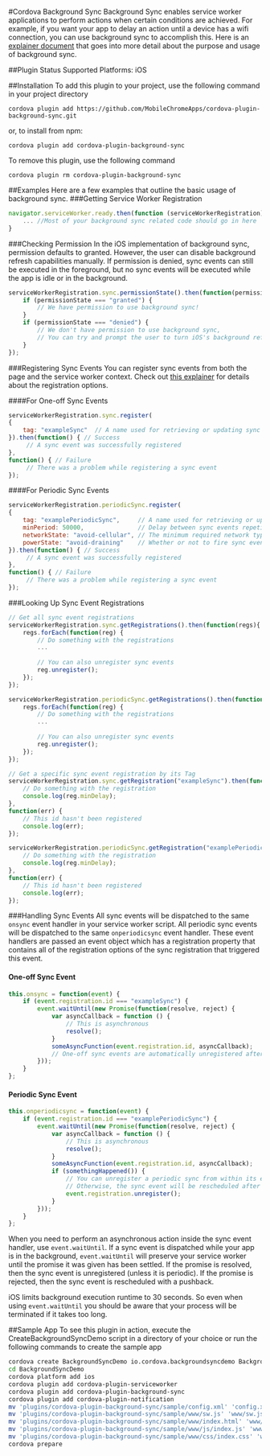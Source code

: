 #Cordova Background Sync
Background Sync enables service worker applications to perform actions when certain conditions are achieved. For example, if you want your app to delay an action until a device has a wifi connection, you can use background sync to accomplish this. Here is an [explainer document](https://github.com/slightlyoff/BackgroundSync/blob/master/explainer.md) that goes into more detail about the purpose and usage of background sync.

##Plugin Status
Supported Platforms: iOS

##Installation
To add this plugin to your project, use the following command in your project directory
```
cordova plugin add https://github.com/MobileChromeApps/cordova-plugin-background-sync.git
```

or, to install from npm:
```
cordova plugin add cordova-plugin-background-sync
```

To remove this plugin, use the following command
```
cordova plugin rm cordova-plugin-background-sync
```

##Examples
Here are a few examples that outline the basic usage of background sync.
###Getting Service Worker Registration
```javascript
navigator.serviceWorker.ready.then(function (serviceWorkerRegistration) {  
    ... //Most of your background sync related code should go in here
}
```
###Checking Permission
In the iOS implementation of background sync, permission defaults to granted. However, the user can disable background refresh capabilities manually. If permission is denied, sync events can still be executed in the foreground, but no sync events will be executed while the app is idle or in the background.
```javascript
serviceWorkerRegistration.sync.permissionState().then(function(permissionState) {
    if (permissionState === "granted") {
        // We have permission to use background sync!
    }
    if (permissionState === "denied") {
        // We don't have permission to use background sync,
        // You can try and prompt the user to turn iOS's background referesh back on
    }
});
```
###Registering Sync Events
You can register sync events from both the page and the service worker context. Check out [this explainer](https://github.com/slightlyoff/BackgroundSync/blob/master/explainer.md) for details about the registration options.

####For One-off Sync Events
```javascript
serviceWorkerRegistration.sync.register(
{
    tag: "exampleSync"  // A name used for retrieving or updating sync events, default: empty string
}).then(function() { // Success
     // A sync event was successfully registered
},
function() { // Failure
     // There was a problem while registering a sync event
});
```
####For Periodic Sync Events
```javascript
serviceWorkerRegistration.periodicSync.register(
{
    tag: "examplePeriodicSync",     // A name used for retrieving or updating sync events, default: empty string
    minPeriod: 50000,               // Delay between sync events repetition
    networkState: "avoid-cellular", // The minimum required network type for your sync event
    powerState: "avoid-draining"    // Whether or not to fire sync events while on battery
}).then(function() { // Success
     // A sync event was successfully registered
},
function() { // Failure
     // There was a problem while registering a sync event
});
```

###Looking Up Sync Event Registrations
```javascript
// Get all sync event registrations
serviceWorkerRegistration.sync.getRegistrations().then(function(regs){
    regs.forEach(function(reg) {
        // Do something with the registrations
        ...
  
        // You can also unregister sync events
        reg.unregister();
    });
});

serviceWorkerRegistration.periodicSync.getRegistrations().then(function(regs){
    regs.forEach(function(reg) {
        // Do something with the registrations
        ...
  
        // You can also unregister sync events
        reg.unregister();
    });
});
```
```javascript
// Get a specific sync event registration by its Tag
serviceWorkerRegistration.sync.getRegistration("exampleSync").then(function(reg) {
    // Do something with the registration
    console.log(reg.minDelay);
},
function(err) {
    // This id hasn't been registered
    console.log(err);
});

serviceWorkerRegistration.periodicSync.getRegistration("examplePeriodicSync").then(function(reg) {
    // Do something with the registration
    console.log(reg.minDelay);
},
function(err) {
    // This id hasn't been registered
    console.log(err);
});
```
###Handling Sync Events
All sync events will be dispatched to the same ```onsync``` event handler in your service worker script. All periodic sync events will be dispatched to the same ```onperiodicsync``` event handler. These event handlers are passed an event object which has a registration property that contains all of the registration options of the sync registration that triggered this event.
#### One-off Sync Event
```javascript
this.onsync = function(event) {
    if (event.registration.id === "exampleSync") {
        event.waitUntil(new Promise(function(resolve, reject) {
            var asyncCallback = function () {
                // This is asynchronous
                resolve();
            }
            someAsyncFunction(event.registration.id, asyncCallback);
            // One-off sync events are automatically unregistered after completion
        }));
    }
};
```
#### Periodic Sync Event
```javascript
this.onperiodicsync = function(event) {
    if (event.registration.id === "examplePeriodicSync") {
        event.waitUntil(new Promise(function(resolve, reject) {
            var asyncCallback = function () {
                // This is asynchronous
                resolve();
            }
            someAsyncFunction(event.registration.id, asyncCallback);
            if (somethingHappened()) {
                // You can unregister a periodic sync from within its event handler
                // Otherwise, the sync event will be rescheduled after completion
                event.registration.unregister();
            }
        }));
    }
};
```
When you need to perform an asynchronous action inside the sync event handler, use ```event.waitUntil```. If a sync event is dispatched while your app is in the background, ```event.waitUntil``` will preserve your service worker until the promise it was given has been settled. If the promise is resolved, then the sync event is unregistered (unless it is periodic). If the promise is rejected, then the sync event is rescheduled with a pushback.

iOS limits background execution runtime to 30 seconds. So even when using ```event.waitUntil``` you should be aware that your process will be terminated if it takes too long.

##Sample App
To see this plugin in action, execute the CreateBackgroundSyncDemo script in a directory of your choice or run the following commands to create the sample app
```bash
cordova create BackgroundSyncDemo io.cordova.backgroundsyncdemo BackgroundSyncDemo
cd BackgroundSyncDemo
cordova platform add ios
cordova plugin add cordova-plugin-serviceworker
cordova plugin add cordova-plugin-background-sync
cordova plugin add cordova-plugin-notification
mv 'plugins/cordova-plugin-background-sync/sample/config.xml' 'config.xml'
mv 'plugins/cordova-plugin-background-sync/sample/www/sw.js' 'www/sw.js'
mv 'plugins/cordova-plugin-background-sync/sample/www/index.html' 'www/index.html'
mv 'plugins/cordova-plugin-background-sync/sample/www/js/index.js' 'www/js/index.js'
mv 'plugins/cordova-plugin-background-sync/sample/www/css/index.css' 'www/css/index.css'
cordova prepare
```
